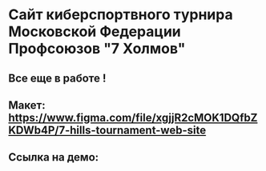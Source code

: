 # Сайт киберспортвного турнира Московской Федерации Профсоюзов "7 Холмов"

## Все еще в работе !

## Макет: https://www.figma.com/file/xgjjR2cMOK1DQfbZKDWb4P/7-hills-tournament-web-site

## Ссылка на демо: 